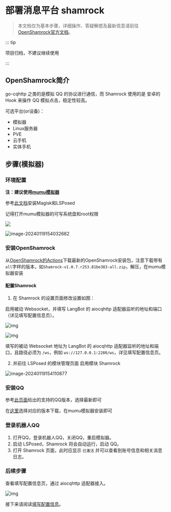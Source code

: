 # 部署消息平台 shamrock

> 本文档仅为基本步骤，详细操作、答疑解惑及最新信息请前往[OpenShamrock官方文档](https://whitechi73.github.io/OpenShamrock/)。

::: tip

项目归档，不建议继续使用

:::

## OpenShamrock简介

go-cqhttp 之类的是模拟 QQ 的协议进行通信，而 Shamrock 使用的是 安卓的 Hook 来操作 QQ 模拟点击，稳定性较高。

可选平台(or设备)：

- 模拟器
- Linux服务器
- PVE
- 云手机
- 实体手机

## 步骤(模拟器)

### 环境配置

**注：建议使用[mumu模拟器](https://mumu.163.com/)**

参考[此文档](https://forum.libfekit.so/d/60-mumu12mo-ni-qi-an-zhuang-magiskhe-lsposed)安装Magisk和LSPosed

记得打开mumu模拟器的可写系统盘和root权限

![](/assets/image/sham_env_1.png)

![image-20240119154032682](/assets/image/sham_env_2.png)

### 安装OpenShamrock

从[OpenShamrock的Actions](https://github.com/whitechi73/OpenShamrock/actions)下载最新的OpenShamrock安装包，注意下载带有`all`字样的版本，如`Shamrock-v1.0.7.r253.81be383-all.zip`，解压，在mumu模拟器安装


#### 配置Shamrock

1. 在 Shamrock 的设置页面修改设置如图：

启用被动 Websocket，并填写 LangBot 的 aiocqhttp 适配器监听的地址和端口（详见填写配置信息页）。

![img](/assets/image/sham_cfg_1.png)

![img](/assets/image/sham_cfg_2.png)

填写的被动 Websocket 地址为 LangBot 的 aiocqhttp 适配器监听的地址和端口，且路径必须为 `/ws`，例如 `ws://127.0.0.1:2280/ws`，详见填写配置信息页。

2. 并前往 LSPosed 的模块管理页面 启用模块 Shamrock

![image-20240119154110877](/assets/image/sham_cfg_3.png)

### 安装QQ

参考[此页面](https://whitechi73.github.io/OpenShamrock/guide/faq.html#%E6%94%AF%E6%8C%81%E7%9A%84qq%E7%89%88%E6%9C%AC)给出的支持的QQ版本，选择最新即可

在[这里](https://qq.cn.uptodown.com/android/versions)选择对应的版本下载，在mumu模拟器安装即可

### 登录机器人QQ

1. 打开QQ，登录机器人QQ，关闭QQ，重启模拟器。
2. 启动 LSPosed，Shamrock 将会自动运行，启动 QQ。
3. 打开 Shamrock 页面，此时应显示 `已激活` 并可以查看到账号信息和相关消息日志。

### 后续步骤

查看填写配置信息页，通过 aiocqhttp 适配器接入。

![img](https://cos.thelazy.cn/pictures/202405292250017.jpeg)


接下来请阅读[填写配置信息](/deploy/quick-config/config)。
